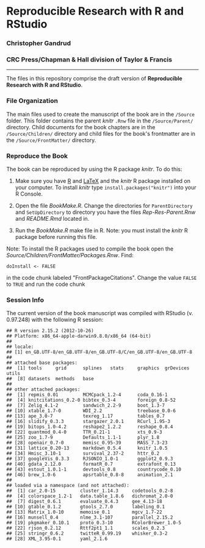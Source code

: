 # Reproducible Research with R and RStudio

### Christopher Gandrud

### CRC Press/Chapman & Hall division of Taylor & Francis

---

The files in this repository comprise the draft version of **Reproducible Research with R and RStudio**.

### File Organization

The main files used to create the manuscript of the book are in the `/Source` folder. This folder contains the parent *knitr* `.Rnw` file in the `/Source/Parent/` directory. Child documents for the book chapters are in the `/Source/Children/` directory and child files for the book's frontmatter are in the `/Source/FrontMatter/` directory.

### Reproduce the Book

The book can be reproduced by using the R package *knitr*. To do this:

1. Make sure you have [R](http://www.r-project.org/) and [LaTeX](http://www.latex-project.org/ftp.html) and the *knitr* R package installed on your computer. To install *knitr* type `install.packages("knitr")` into your R Console.

2. Open the file *BookMake.R*. Change the directories for `ParentDirectory` and `SetUpDirectory` to directory you have the files *Rep-Res-Parent.Rnw* and *README.Rmd* located in.

3. Run the *BookMake.R* make file in R. Note: you must install the *knitr* R package before running this file.

Note: To install the R packages used to compile the book open the *Source/Children/FrontMatter/Packages.Rnw*. Find:

```
doInstall <- FALSE
```

in the code chunk labeled "FrontPackageCitations". Change the value `FALSE` to `TRUE` and run the code chunk

### Session Info
The current version of the book manuscript was compiled with RStudio (v. 0.97.248) with the following R session:


```
## R version 2.15.2 (2012-10-26)
## Platform: x86_64-apple-darwin9.8.0/x86_64 (64-bit)
## 
## locale:
## [1] en_GB.UTF-8/en_GB.UTF-8/en_GB.UTF-8/C/en_GB.UTF-8/en_GB.UTF-8
## 
## attached base packages:
##  [1] tools     grid      splines   stats     graphics  grDevices utils    
##  [8] datasets  methods   base     
## 
## other attached packages:
##  [1] repmis_0.01         MCMCpack_1.2-4      coda_0.16-1        
##  [4] knitcitations_0.2-0 bibtex_0.3-4        foreign_0.8-52     
##  [7] Zelig_4.1-2         sandwich_2.2-9      boot_1.3-7         
## [10] xtable_1.7-0        WDI_2.2             treebase_0.0-6     
## [13] ape_3.0-7           texreg_1.17         tables_0.7         
## [16] slidify_0.3.3       stargazer_2.0.1     RCurl_1.95-3       
## [19] bitops_1.0-4.2      reshape2_1.2.2      reshape_0.8.4      
## [22] quantmod_0.4-0      TTR_0.21-1          xts_0.9-3          
## [25] zoo_1.7-9           Defaults_1.1-1      plyr_1.8           
## [28] openair_0.7-0       memisc_0.95-39      MASS_7.3-23        
## [31] lattice_0.20-13     markdown_0.5.4      knitr_1.0.5        
## [34] Hmisc_3.10-1        survival_2.37-2     httr_0.2           
## [37] googleVis_0.3.3     RJSONIO_1.0-1       ggplot2_0.9.3      
## [40] gdata_2.12.0        formatR_0.7         extrafont_0.13     
## [43] estout_1.0.1-1      devtools_0.8        countrycode_0.10   
## [46] brew_1.0-6          apsrtable_0.8-8     animation_2.1      
## 
## loaded via a namespace (and not attached):
##  [1] car_2.0-15         cluster_1.14.3     codetools_0.2-8   
##  [4] colorspace_1.2-1   data.table_1.8.6   dichromat_2.0-0   
##  [7] digest_0.6.1       evaluate_0.4.3     gee_4.13-18       
## [10] gtable_0.1.2       gtools_2.7.0       labeling_0.1      
## [13] Matrix_1.0-10      memoise_0.1        mgcv_1.7-22       
## [16] munsell_0.4        nlme_3.1-107       parallel_2.15.2   
## [19] pkgmaker_0.10.1    proto_0.3-10       RColorBrewer_1.0-5
## [22] rjson_0.2.12       Rttf2pt1_1.1       scales_0.2.3      
## [25] stringr_0.6.2      twitteR_0.99.19    whisker_0.3-2     
## [28] XML_3.95-0.1       yaml_2.1.6
```


